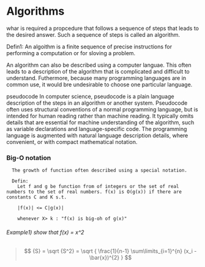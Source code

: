# Algorithms
  whar is required a propcedure that follows a sequence of steps that leads to the desired answer. Such a sequence of steps is called an algorithm.
  
  Defin1:
      An algoithm is a finite sequence of precise instructions for performing a computation or for sloving a problem.
      
  
  An algorithm can also be described using a computer languae. This often leads to a description of the algorithm that is complicated and difficult to understand.
  Futhermore, because many programming languages are in common use, it would bre undesirable to choose one particular language.
  
  pseudocode
  In computer science, pseudocode is a plain language description of the steps in an algorithm or another system. 
  Pseudocode often uses structural conventions of a normal programming language, but is intended for human reading rather than machine reading. 
  It typically omits details that are essential for machine understanding of the algorithm, such as variable declarations and language-specific code. 
  The programming language is augmented with natural language description details, where convenient, or with compact mathematical notation. 
  
  
  ### Big-O notation
    
      The growth of function often described using a special notation.
      
      Defin:
        Let f and g be function from of integers or the set of real numbers to the set of real numbers. f(x) is O(g(x)) if there are constants C and K s.t.
        
        |f(x)| <= C|g(x)|
        
        whenever X> k : "f(x) is big-oh of g(x)"
        
        
   ###### Example1) show that f(x) = x^2
   >$$
    {S} = \sqrt {S^2} = \sqrt { \frac{1}{n-1} \sum\limits_{i=1}^{n} (x_i - \bar{x})^{2} }
   $$
